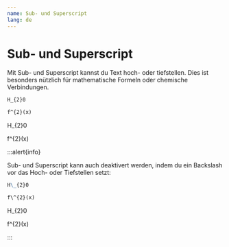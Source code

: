 ```yaml
---
name: Sub- und Superscript
lang: de
---
```


# Sub- und Superscript

Mit Sub- und Superscript kannst du Text hoch- oder tiefstellen. Dies ist besonders nützlich für mathematische Formeln oder chemische Verbindungen.

```md
H_{2}0

f^{2}(x)
```

H_{2}0

f^{2}(x)

:::alert{info}

Sub- und Superscript kann auch deaktivert werden, indem du ein Backslash vor das Hoch- oder Tiefstellen setzt:
```md
H\_{2}0

f\^{2}(x)
```

H\_{2}0

f\^{2}(x)

:::
